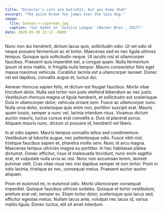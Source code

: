 ```yaml
---
title: "Director's cuts are bullshit, but you knew that"
excerpt: "The quick brown fox jumps over the lazy dog."
image:
  file: batman-v-superman.jpg
  caption: "Gal Gadot in 'Justice League' (Warner Bros., 2017)"
date: 2020-05-20 22:11 -0800
---
```


Nunc non dui hendrerit, dictum lacus quis, sollicitudin odio. Ut vel odio id neque posuere fermentum ac et tortor. Maecenas sed ex nec ligula ultrices tempus. Quisque quis sollicitudin neque. Ut iaculis nisl at ullamcorper faucibus. Praesent quis imperdiet est, a congue quam. Nulla fermentum ipsum id eros mattis, in fringilla nulla tempor. Mauris consectetur felis eget massa maximus vehicula. Curabitur lacinia est a ullamcorper laoreet. Donec vel est dapibus, convallis augue et, luctus dui.

Aenean rhoncus sapien felis, et dictum est feugiat faucibus. Morbi vitae tincidunt dolor. Nulla sed tortor non justo eleifend bibendum ac nec justo. Vestibulum rhoncus magna ut ligula hendrerit, et sollicitudin est scelerisque. Duis in ullamcorper dolor, vehicula ornare sem. Fusce ac ullamcorper nunc. Nulla urna dolor, scelerisque quis enim non, porttitor suscipit erat. Mauris quam turpis, semper a nunc vel, lacinia interdum risus. Vivamus dictum auctor mauris, luctus cursus erat convallis a. Duis id placerat purus. Aliquam mauris nunc, dictum ut posuere id, hendrerit vel libero.

In at odio sapien. Mauris tempus convallis tellus sed condimentum. Vestibulum at lobortis augue, nec pellentesque odio. Fusce nibh nisl, tristique faucibus sapien et, pharetra mollis sem. Nunc id arcu magna. Maecenas tempus ultricies magna eu porttitor. In hac habitasse platea dictumst. Donec efficitur, risus id malesuada tincidunt, nunc enim sagittis erat, et vulputate nulla urna ac nisl. Nunc non accumsan lorem, laoreet pulvinar velit. Cras vitae risus nec nisi dapibus semper et non tortor. Proin in odio lacinia, tristique ex nec, consequat metus. Praesent auctor auctor aliquam.

Proin et euismod mi, in euismod odio. Morbi ullamcorper consequat imperdiet. Quisque faucibus ultrices sodales. Quisque et tortor vestibulum, pretium erat vel, semper ex. Etiam tortor dolor, scelerisque quis lacus sed, efficitur egestas metus. Nullam lacus ante, volutpat nec lacus id, varius mattis ligula. Donec luctus, elit sit amet interdum.
